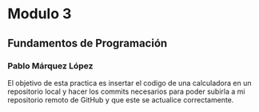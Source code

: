 # Modulo 3

## Fundamentos de Programación

### Pablo Márquez López

El objetivo de esta practica es insertar el codigo de una calculadora en un repositorio local y hacer los commits necesarios para poder subirla a mi repositorio remoto de GitHub y que este se actualice correctamente.